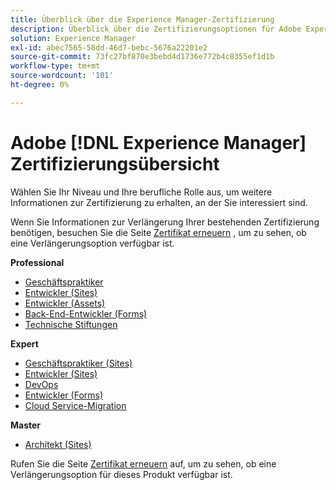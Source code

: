 ```yaml
---
title: Überblick über die Experience Manager-Zertifizierung
description: Überblick über die Zertifizierungsoptionen für Adobe Experience Manager
solution: Experience Manager
exl-id: abec7565-58dd-46d7-bebc-5676a22201e2
source-git-commit: 73fc27bf870e3bebd4d1736e772b4c8355ef1d1b
workflow-type: tm+mt
source-wordcount: '101'
ht-degree: 0%

---
```


# Adobe [!DNL Experience Manager] Zertifizierungsübersicht

Wählen Sie Ihr Niveau und Ihre berufliche Rolle aus, um weitere Informationen zur Zertifizierung zu erhalten, an der Sie interessiert sind.

Wenn Sie Informationen zur Verlängerung Ihrer bestehenden Zertifizierung benötigen, besuchen Sie die Seite [Zertifikat erneuern](/help/certifications/renew.md) , um zu sehen, ob eine Verlängerungsoption verfügbar ist.

**Professional**

* [Geschäftspraktiker](/help/certifications/aem/aem-p-business.md) <!--AD0-E126-->
* [Entwickler (Sites)](/help/certifications/aem/aem-sites-p-developer.md) <!--AD0-E123-->
* [Entwickler (Assets)](/help/certifications/aem/aem-assets-p-developer.md) <!--AD0-E129-->
* [Back-End-Entwickler (Forms)](/help/certifications/aem/aem-forms-p-bedeveloper.md) <!--AD0-E127-->
* [Technische Stiftungen](/help/certifications/aem/aem-p-foundations.md) <!--AD0-E132-->

**Expert**

* [Geschäftspraktiker (Sites)](/help/certifications/aem/aem-sites-e-business.md) <!--AD0-E121-->
* [Entwickler (Sites)](/help/certifications/aem/aem-sites-e-developer.md) <!--AD0-E134-->
* [DevOps](/help/certifications/aem/aem-devops-e-engineer.md) <!--AD0-E124-->
* [Entwickler (Forms)](/help/certifications/aem/aem-forms-e-developer.md) <!--AD0-E125-->
* [Cloud Service-Migration](/help/certifications/aem/aem-cs-e-migration.md) <!--AD0-E136-->

**Master**

* [Architekt (Sites)](/help/certifications/aem/aem-sites-m-architect.md) <!--AD0-E117-->

Rufen Sie die Seite [Zertifikat erneuern](/help/certifications/renew.md) auf, um zu sehen, ob eine Verlängerungsoption für dieses Produkt verfügbar ist.
